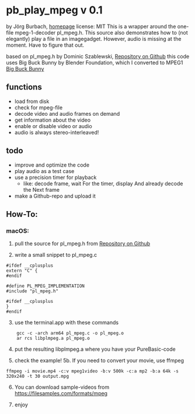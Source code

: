 # pb_play_mpeg v 0.1

by Jörg Burbach, [homepage](https://joerg-burbach.de)
license: MIT
This is a wrapper around the one-file mpeg-1-decoder pl_mpeg.h. This source also demonstrates how to (not elegantly) play a file in an imagegadget. However, audio is missing at the moment. Have to figure that out.

based on pl_mpeg.h by Dominic Szablewski, [Repository on Github](https://github.com/phoboslab/pl_mpeg)
this code uses Big Buck Bunny by Blender Foundation, which I converted to MPEG1 [Big Buck Bunny](https://studio.blender.org/projects/big-buck-bunny/)

## functions
- load from disk
- check for mpeg-file
- decode video and audio frames on demand
- get information about the video
- enable or disable video or audio
- audio is always stereo-interleaved!

## todo
- improve and optimize the code
- play audio as a test case
- use a precision timer for playback
  - like: decode frame, wait For the timer, display And already decode the Next frame
- make a Github-repo and upload it


## How-To:

### macOS:
1. pull the source for pl_mpeg.h from [Repository on Github](https://github.com/phoboslab/pl_mpeg)

2. write a small snippet to pl_mpeg.c

```
#ifdef __cplusplus
extern "C" {
#endif

#define PL_MPEG_IMPLEMENTATION
#include "pl_mpeg.h"

#ifdef __cplusplus
}
#endif
```

3. use the terminal.app with these commands
```
	gcc -c -arch arm64 pl_mpeg.c -o pl_mpeg.o
	ar rcs libplmpeg.a pl_mpeg.o
```
	
4. put the resulting libplmpeg.a where you have your PureBasic-code

5. check the example!
5b. If you need to convert your movie, use ffmpeg
```
ffmpeg -i movie.mp4 -c:v mpeg1video -b:v 500k -c:a mp2 -b:a 64k -s 320x240 -t 30 output.mpg 
```

6. You can download sample-videos from https://filesamples.com/formats/mpeg

7. enjoy
